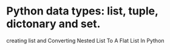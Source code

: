 #  Python data types: list, tuple, dictonary and set.


creating list and Converting Nested List To A Flat List In Python

